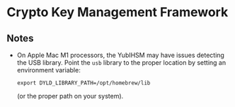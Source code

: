 # Crypto Key Management Framework


## Notes

- On Apple Mac M1 processors, the YubIHSM may have issues detecting the
  USB library. Point the `usb` library to the proper location by setting
  an environment variable:

  `export DYLD_LIBRARY_PATH=/opt/homebrew/lib`

  (or the proper path on your system).
